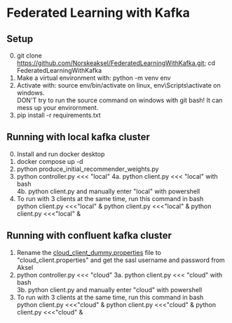 # Federated Learning with Kafka

## Setup
0. git clone https://github.com/Norskeaksel/FederatedLearningWithKafka.git; cd FederatedLearningWithKafka
1. Make a virtual environment with: python -m venv env  
2. Activate with: source env/bin/activate on linux, env\Scripts\activate on windows.  
DON'T try to run the source command on windows with git bash! It can mess up your envirornment.
3. pip install -r requirements.txt

## Running with local kafka cluster
0. Install and run docker desktop
1. docker compose up -d  
2. python produce_initial_recommender_weights.py  
3. python controller.py <<< "local"
4a. python client.py <<< "local" with bash  
4b. python client.py and manually enter "local" with powershell  
5. To run with 3 clients at the same time, run this command in bash  
python client.py <<<"local" & python client.py <<<"local" & python client.py <<<"local" &

## Running with confluent kafka cluster 
1.  Rename the [cloud_client_dummy.properties](kafkaLogic/config/cloud_client_dummy.properties) 
file to "cloud_client.properties" and get the sasl username and password from Aksel  
2. python controller.py <<< "cloud"
3a. python client.py <<< "cloud" with bash  
3b. python client.py and manually enter "cloud" with powershell  
4. To run with 3 clients at the same time, run this command in bash  
python client.py <<<"cloud" & python client.py <<<"cloud" & python client.py <<<"cloud" &